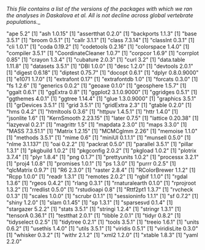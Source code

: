 _This file contains a list of the versions of the packages with which we ran the analyses in Daskalova et al. All is not decline across global vertebrate populations.__

"ape 5.2"
[1] "ash 1.0.15"
[1] "assertthat 0.2.0"
[1] "backports 1.1.3"
[1] "base 3.5.1"
[1] "broom 0.5.1"
[1] "callr 3.1.1"
[1] "class 7.3.14"
[1] "classInt 0.3.1"
[1] "cli 1.0.1"
[1] "coda 0.19.2"
[1] "codetools 0.2.16"
[1] "colorspace 1.4.0"
[1] "compiler 3.5.1"
[1] "CoordinateCleaner 1.0.7"
[1] "corpcor 1.6.9"
[1] "corrplot 0.85"
[1] "crayon 1.3.4"
[1] "cubature 2.0.3"
[1] "curl 3.2"
[1] "data.table 1.11.8"
[1] "datasets 3.5.1"
[1] "DBI 1.0.0"
[1] "desc 1.2.0"
[1] "devtools 2.0.1"
[1] "digest 0.6.18"
[1] "diptest 0.75.7"
[1] "docopt 0.6.1"
[1] "dplyr 0.8.0.9000"
[1] "e1071 1.7.0"
[1] "extrafont 0.17"
[1] "extrafontdb 1.0"
[1] "forcats 0.3.0"
[1] "fs 1.2.6"
[1] "generics 0.0.2"
[1] "geoaxe 0.1.0"
[1] "geosphere 1.5.7"
[1] "ggalt 0.6.1"
[1] "ggExtra 0.8"
[1] "ggplot2 3.1.0.9000"
[1] "ggridges 0.5.1"
[1] "ggthemes 4.0.1"
[1] "ggtree 1.14.4"
[1] "glue 1.3.0.9000"
[1] "graphics 3.5.1"
[1] "grDevices 3.5.1"
[1] "grid 3.5.1"
[1] "gridExtra 2.3"
[1] "gtable 0.2.0"
[1] "hms 0.4.2"
[1] "htmltools 0.3.6"
[1] "httpuv 1.4.5.1"
[1] "httr 1.4.0"
[1] "jsonlite 1.6"
[1] "KernSmooth 2.23.15"
[1] "later 0.7.5"
[1] "lattice 0.20.38"
[1] "lazyeval 0.2.1"
[1] "magrittr 1.5"
[1] "mapdata 2.3.0"
[1] "maps 3.3.0"
[1] "MASS 7.3.51.1"
[1] "Matrix 1.2.15"
[1] "MCMCglmm 2.26"
[1] "memoise 1.1.0"
[1] "methods 3.5.1"
[1] "mime 0.6"
[1] "miniUI 0.1.1.1"
[1] "munsell 0.5.0"
[1] "nlme 3.1.137"
[1] "oai 0.2.2"
[1] "packrat 0.5.0"
[1] "parallel 3.5.1"
[1] "pillar 1.3.1"
[1] "pkgbuild 1.0.2"
[1] "pkgconfig 2.0.2"
[1] "pkgload 1.0.2"
[1] "plotrix 3.7.4"
[1] "plyr 1.8.4"
[1] "png 0.1.7"
[1] "prettyunits 1.0.2"
[1] "processx 3.2.1"
[1] "proj4 1.0.8"
[1] "promises 1.0.1"
[1] "ps 1.3.0"
[1] "purrr 0.2.5"
[1] "qlcMatrix 0.9.7"
[1] "R6 2.3.0"
[1] "raster 2.8.4"
[1] "RColorBrewer 1.1.2"
[1] "Rcpp 1.0.0"
[1] "readr 1.3.1"
[1] "remotes 2.0.2"
[1] "rgbif 1.1.0"
[1] "rgdal 1.3.6"
[1] "rgeos 0.4.2"
[1] "rlang 0.3.1"
[1] "rnaturalearth 0.1.0"
[1] "rprojroot 1.3.2"
[1] "rredlist 0.5.0"
[1] "rstudioapi 0.8"
[1] "Rttf2pt1 1.3.7"
[1] "rvcheck 0.1.3"
[1] "scales 1.0.0"
[1] "scrubr 0.1.1"
[1] "sessioninfo 1.1.1"
[1] "sf 0.7.2"
[1] "shiny 1.2.0"
[1] "slam 0.1.45"
[1] "sp 1.3.1"
[1] "sparsesvd 0.1.4"
[1] "stargazer 5.2.2"
[1] "stats 3.5.1"
[1] "stringi 1.2.4"
[1] "stringr 1.3.1"
[1] "tensorA 0.36.1"
[1] "testthat 2.0.1"
[1] "tibble 2.0.1"
[1] "tidyr 0.8.2"
[1] "tidyselect 0.2.5"
[1] "tidytree 0.2.1"
[1] "tools 3.5.1"
[1] "treeio 1.6.1"
[1] "units 0.6.2"
[1] "usethis 1.4.0"
[1] "utils 3.5.1"
[1] "viridis 0.5.1"
[1] "viridisLite 0.3.0"
[1] "whisker 0.3.2"
[1] "withr 2.1.2"
[1] "xml2 1.2.0"
[1] "xtable 1.8.3"
[1] "yaml 2.2.0"
